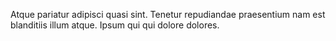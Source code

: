 Atque pariatur adipisci quasi sint. Tenetur repudiandae praesentium nam est blanditiis illum atque. Ipsum qui qui dolore dolores.